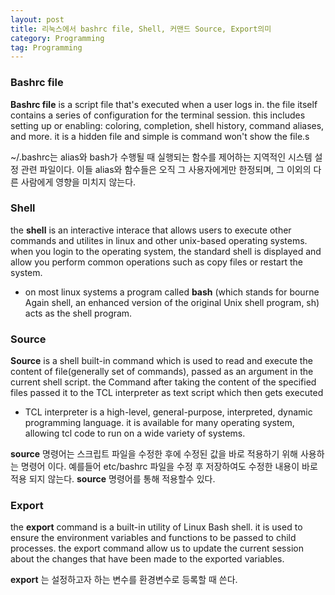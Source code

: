 ```yaml
---
layout: post
title: 리눅스에서 bashrc file, Shell, 커맨드 Source, Export의미
category: Programming
tag: Programming
---
```


### Bashrc file

**Bashrc file** is a script file that's executed when a user logs in. the file itself contains a series of configuration for the terminal session. this includes setting up or enabling: coloring, completion, shell history, command aliases, and more. it is a hidden file and simple is command won't show the file.s

~/.bashrc는 alias와 bash가 수행될 때 실행되는 함수를 제어하는 지역적인 시스템 설정 관련 파일이다. 이들 alias와 함수들은 오직 그 사용자에게만 한정되며, 그 이외의 다른 사람에게 영향을 미치지 않는다.

### Shell

the **shell** is an interactive interace that allows users to execute other commands and utilites in linux and other unix-based operating systems. when you login to the operating system, the standard shell is displayed and allow you perform common operations such as copy files or restart the system.


- on most linux systems a program called **bash** (which stands for bourne Again shell, an enhanced version of the original Unix shell program, sh) acts as the shell program.


### Source

﻿**Source** is a shell built-in command which is used to read and execute the content of file(generally set of commands), passed as an argument in the current shell script. the Command after taking the content of the specified files passed it to the TCL interpreter as text script which then gets executed

- TCL interpreter is a high-level, general-purpose, interpreted, dynamic programming language. it is available for many operating system, allowing tcl code to run on a wide variety of systems.

**source** 명령어는 스크립트 파일을 수정한 후에 수정된 값을 바로 적용하기 위해 사용하는 명령어 이다. 예를들어 etc/bashrc 파일을 수정 후 저장하여도 수정한 내용이 바로 적용 되지 않는다. **source** 명령어를 통해 적용할수 있다.

### Export

the **export** command is a built-in utility of Linux Bash shell. it is used to ensure the environment variables and functions to be passed to child processes. the export command allow us to update the current session about the changes that have been made to the exported variables.

**export** 는 설정하고자 하는 변수를 환경변수로 등록할 때 쓴다.
